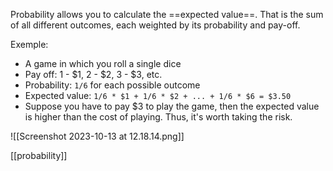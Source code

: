 Probability allows you to calculate the ==expected value==. That is the sum of all different outcomes, each weighted by its probability and pay-off.

Exemple:
- A game in which you roll a single dice
- Pay off: 1 - $1, 2 - $2, 3 - $3, etc.
- Probability: `1/6` for each possible outcome
- Expected value: `1/6 * $1 + 1/6 * $2 + ... + 1/6 * $6 = $3.50`
- Suppose you have to pay $3 to play the game, then the expected value is higher than the cost of playing. Thus, it's worth taking the risk.

![[Screenshot 2023-10-13 at 12.18.14.png]]

[[probability]]